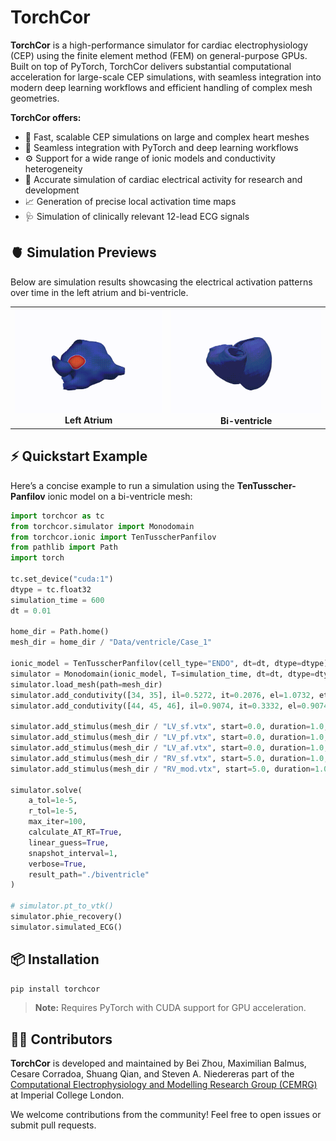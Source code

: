 # TorchCor

**TorchCor** is a high-performance simulator for cardiac electrophysiology (CEP) using the finite element method (FEM) on general-purpose GPUs. Built on top of PyTorch, TorchCor delivers substantial computational acceleration for large-scale CEP simulations, with seamless integration into modern deep learning workflows and efficient handling of complex mesh geometries.

**TorchCor offers:**

- 🚀 Fast, scalable CEP simulations on large and complex heart meshes  
- 🔗 Seamless integration with PyTorch and deep learning workflows  
- ⚙️ Support for a wide range of ionic models and conductivity heterogeneity  
- 🎯 Accurate simulation of cardiac electrical activity for research and development  
- 📈 Generation of precise local activation time maps  
- 🩺 Simulation of clinically relevant 12-lead ECG signals 


## 🫀 Simulation Previews
Below are simulation results showcasing the electrical activation patterns over time in the left atrium and bi-ventricle.

<table>
  <tr>
    <td align="center">
      <img src="docs/atrium.gif" alt="Left Atrium simulation" width="300"/><br/>
      <strong>Left Atrium</strong>
    </td>
    <td align="center">
      <img src="docs/biv.gif" alt="Bi-ventricle simulation" width="300"/><br/>
      <strong>Bi-ventricle</strong>
    </td>
  </tr>
</table>

## ⚡ Quickstart Example

Here’s a concise example to run a simulation using the **TenTusscher-Panfilov** ionic model on a bi-ventricle mesh:

```python
import torchcor as tc
from torchcor.simulator import Monodomain
from torchcor.ionic import TenTusscherPanfilov
from pathlib import Path
import torch

tc.set_device("cuda:1")
dtype = tc.float32
simulation_time = 600
dt = 0.01

home_dir = Path.home()
mesh_dir = home_dir / "Data/ventricle/Case_1"

ionic_model = TenTusscherPanfilov(cell_type="ENDO", dt=dt, dtype=dtype)
simulator = Monodomain(ionic_model, T=simulation_time, dt=dt, dtype=dtype)
simulator.load_mesh(path=mesh_dir)
simulator.add_condutivity([34, 35], il=0.5272, it=0.2076, el=1.0732, et=0.4227)
simulator.add_condutivity([44, 45, 46], il=0.9074, it=0.3332, el=0.9074, et=0.3332)

simulator.add_stimulus(mesh_dir / "LV_sf.vtx", start=0.0, duration=1.0, intensity=100)
simulator.add_stimulus(mesh_dir / "LV_pf.vtx", start=0.0, duration=1.0, intensity=100)
simulator.add_stimulus(mesh_dir / "LV_af.vtx", start=0.0, duration=1.0, intensity=100)
simulator.add_stimulus(mesh_dir / "RV_sf.vtx", start=5.0, duration=1.0, intensity=100)
simulator.add_stimulus(mesh_dir / "RV_mod.vtx", start=5.0, duration=1.0, intensity=100)

simulator.solve(
    a_tol=1e-5, 
    r_tol=1e-5, 
    max_iter=100, 
    calculate_AT_RT=True,
    linear_guess=True,
    snapshot_interval=1, 
    verbose=True,
    result_path="./biventricle"
)

# simulator.pt_to_vtk()
simulator.phie_recovery()
simulator.simulated_ECG()
```

## 📦 Installation

```bash
pip install torchcor
```
> **Note:** Requires PyTorch with CUDA support for GPU acceleration.

## 👩‍💻 Contributors

**TorchCor** is developed and maintained by Bei Zhou, Maximilian Balmus, Cesare Corradoa, Shuang Qian, and Steven A. Niederer​ as part of the [Computational Electrophysiology and Modelling Research Group (CEMRG)](https://www.imperial.ac.uk/cemrg/) at Imperial College London.

We welcome contributions from the community! Feel free to open issues or submit pull requests.
